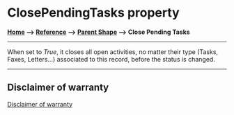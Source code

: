 # ClosePendingTasks property

**[Home](/) --> [Reference](/ref)  -->  [Parent Shape](javascript:history.back()) --> Close Pending Tasks**

---

When set to *True*, it closes all open activities, no matter their type (Tasks, Faxes, Letters...) associated to this record, before the status is changed.

---

## Disclaimer of warranty

[Disclaimer of warranty](../../guides/common/DisclaimerOfWarranty.md)
